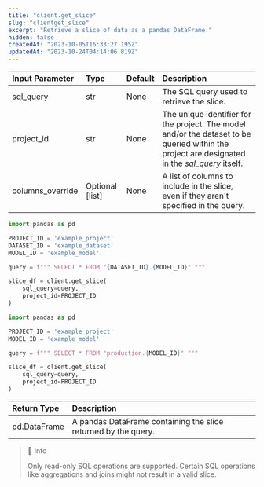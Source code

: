 ```yaml
---
title: "client.get_slice"
slug: "clientget_slice"
excerpt: "Retrieve a slice of data as a pandas DataFrame."
hidden: false
createdAt: "2023-10-05T16:33:27.195Z"
updatedAt: "2023-10-24T04:14:06.819Z"
---
```

| Input Parameter  | Type            | Default | Description                                                                                                                                     |
| :--------------- | :-------------- | :------ | :---------------------------------------------------------------------------------------------------------------------------------------------- |
| sql_query        | str             | None    | The SQL query used to retrieve the slice.                                                                                                       |
| project_id       | str             | None    | The unique identifier for the project.  The model and/or the dataset to be queried within the project are designated in the _sql_query_ itself. |
| columns_override | Optional [list] | None    | A list of columns to include in the slice, even if they aren't specified in the query.                                                          |

```python Usage - Query a dataset
import pandas as pd

PROJECT_ID = 'example_project'
DATASET_ID = 'example_dataset'
MODEL_ID = 'example_model'

query = f""" SELECT * FROM "{DATASET_ID}.{MODEL_ID}" """

slice_df = client.get_slice(
    sql_query=query,
    project_id=PROJECT_ID
)
```
```python Usage - Query published events
import pandas as pd

PROJECT_ID = 'example_project'
MODEL_ID = 'example_model'

query = f""" SELECT * FROM "production.{MODEL_ID}" """

slice_df = client.get_slice(
    sql_query=query,
    project_id=PROJECT_ID
)
```

| Return Type  | Description                                                    |
| :----------- | :------------------------------------------------------------- |
| pd.DataFrame | A pandas DataFrame containing the slice returned by the query. |

> 📘 Info
> 
> Only read-only SQL operations are supported. Certain SQL operations like aggregations and joins might not result in a valid slice.
